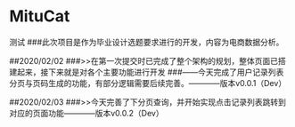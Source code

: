 # MituCat
测试
###此次项目是作为毕业设计选题要求进行的开发，内容为电商数据分析。

##2020/02/02
###>>在第一次提交时已完成了整个架构的规划，整体页面已搭建起来，接下来就是对各个主要功能进行开发
###——今天完成了用户记录列表分页与页码生成的功能，有部分逻辑需要后续完善。————版本v0.0.1（Dev）

##2020/02/03
###>>今天完善了下分页查询，并开始实现点击记录列表跳转到对应的页面功能————版本v0.0.2（Dev）